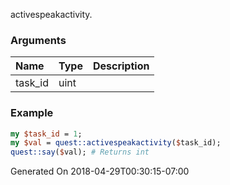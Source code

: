 activespeakactivity.
### Arguments
**Name**|**Type**|**Description**
:---|:---|:---
task_id|uint|

### Example

```perl
my $task_id = 1;
my $val = quest::activespeakactivity($task_id);
quest::say($val); # Returns int
```


Generated On 2018-04-29T00:30:15-07:00